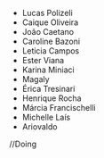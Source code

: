 - Lucas Polizeli
- Caique Oliveira
- João Caetano
- Caroline Bazoni
- Leticia Campos
- Ester Viana
- Karina Miniaci
- Magaly
- Érica Tresinari
- Henrique Rocha
- Márcia Francischelli
- Michelle Laís
- Ariovaldo

//Doing
